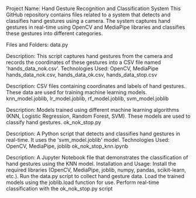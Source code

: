 Project Name: Hand Gesture Recognition and Classification System
This GitHub repository contains files related to a system that detects and classifies hand gestures using a camera. The system captures hand gestures in real-time using OpenCV and MediaPipe libraries and classifies these gestures into different categories.

Files and Folders:
data.py

Description: This script captures hand gestures from the camera and records the coordinates of these gestures into a CSV file named 'hands_data_nok.csv'.
Technologies Used: OpenCV, MediaPipe
hands_data_nok.csv, hands_data_ok.csv, hands_data_stop.csv

Description: CSV files containing coordinates and labels of hand gestures. These data are used for training machine learning models.
knn_model.joblib, lr_model.joblib, rf_model.joblib, svm_model.joblib

Description: Models trained using different machine learning algorithms (KNN, Logistic Regression, Random Forest, SVM). These models are used to classify hand gestures.
ok_nok_stop.py

Description: A Python script that detects and classifies hand gestures in real-time. It uses the 'svm_model.joblib' model.
Technologies Used: OpenCV, MediaPipe, joblib
ok_nok_stop_knn.ipynb

Description: A Jupyter Notebook file that demonstrates the classification of hand gestures using the KNN model.
Installation and Usage:
Install the required libraries (OpenCV, MediaPipe, joblib, numpy, pandas, scikit-learn, etc.).
Run the data.py script to collect hand gesture data.
Load the trained models using the joblib.load function for use.
Perform real-time classification with the ok_nok_stop.py script

